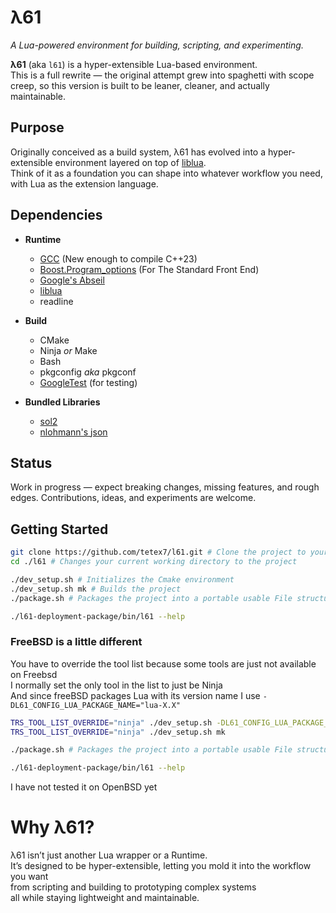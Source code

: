 # λ61

*A Lua-powered environment for building, scripting, and experimenting.*

**λ61** (aka `l61`) is a hyper-extensible Lua-based environment.  
This is a full rewrite — the original attempt grew into spaghetti with scope creep, so this version is built to be leaner, cleaner, and actually maintainable.

## Purpose

Originally conceived as a build system, λ61 has evolved into a hyper-extensible environment layered on top of [liblua](https://www.lua.org/).  
Think of it as a foundation you can shape into whatever workflow you need, with Lua as the extension language.

## Dependencies

- **Runtime**
    - [GCC](https://gcc.gnu.org/) (New enough to compile C++23)
    - [Boost.Program_options](https://boost.org) (For The Standard Front End)
    - [Google's Abseil](https://github.com/abseil/abseil-cpp)
    - [liblua](https://lua.org)
    - readline


- **Build**
    - CMake
    - Ninja *or* Make
    - Bash
    - pkgconfig *aka* pkgconf
    - [GoogleTest](https://github.com/google/googletest) (for testing)


- **Bundled Libraries**
  - [sol2](https://github.com/ThePhD/sol2)
  - [nlohmann's json](https://github.com/nlohmann/json)

## Status

Work in progress — expect breaking changes, missing features, and rough edges. Contributions, ideas, and experiments are welcome.

## Getting Started
```bash
git clone https://github.com/tetex7/l61.git # Clone the project to your local machine
cd ./l61 # Changes your current working directory to the project

./dev_setup.sh # Initializes the Cmake environment
./dev_setup.sh mk # Builds the project
./package.sh # Packages the project into a portable usable File structure

./l61-deployment-package/bin/l61 --help
```
### FreeBSD is a little different  
You have to override the tool list because some tools are just not available on Freebsd  
I normally set the only tool in the list to just be Ninja  
And since freeBSD packages Lua with its version name I use `-DL61_CONFIG_LUA_PACKAGE_NAME="lua-X.X"`
```bash
TRS_TOOL_LIST_OVERRIDE="ninja" ./dev_setup.sh -DL61_CONFIG_LUA_PACKAGE_NAME="lua-5.4"
TRS_TOOL_LIST_OVERRIDE="ninja" ./dev_setup.sh mk 

./package.sh # Packages the project into a portable usable File structure

./l61-deployment-package/bin/l61 --help
```
I have not tested it on OpenBSD yet 
# Why λ61?

λ61 isn’t just another Lua wrapper or a Runtime.  
It’s designed to be hyper-extensible, letting you mold it into the workflow you want  
from scripting and building to prototyping complex systems  
all while staying lightweight and maintainable.
